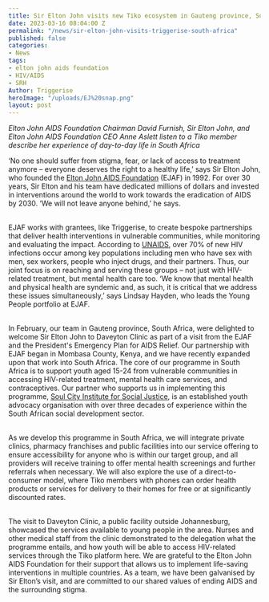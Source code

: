 ```yaml
---
title: Sir Elton John visits new Tiko ecosystem in Gauteng province, South Africa
date: 2023-03-16 08:04:00 Z
permalink: "/news/sir-elton-john-visits-triggerise-south-africa"
published: false
categories:
- News
tags:
- elton john aids foundation
- HIV/AIDS
- SRH
Author: Triggerise
heroImage: "/uploads/EJ%20snap.png"
layout: post
---
```


*Elton John AIDS Foundation Chairman David Furnish, Sir Elton John, and Elton John AIDS Foundation CEO Anne Aslett listen to a Tiko member describe her experience of day-to-day life in South Africa*

‘No one should suffer from stigma, fear, or lack of access to treatment anymore – everyone deserves the right to a healthy life,’ says Sir Elton John, who founded the [Elton John AIDS Foundation](https://www.eltonjohnaidsfoundation.org/) (EJAF) in 1992. For over 30 years, Sir Elton and his team have dedicated millions of dollars and invested in interventions around the world to work towards the eradication of AIDS by 2030. ‘We will not leave anyone behind,’ he says.

\
EJAF works with grantees, like Triggerise, to create bespoke partnerships that deliver health interventions in vulnerable communities, while monitoring and evaluating the impact. According to [UNAIDS](https://www.unaids.org/en), over 70% of new HIV infections occur among key populations including men who have sex with men, sex workers, people who inject drugs, and their partners. Thus, our joint focus is on reaching and serving these groups – not just with HIV-related treatment, but mental health care too. ‘We know that mental health and physical health are syndemic and, as such, it is critical that we address these issues simultaneously,’ says Lindsay Hayden, who leads the Young People portfolio at EJAF.

\
In February, our team in Gauteng province, South Africa, were delighted to welcome Sir Elton John to Daveyton Clinic as part of a visit from the EJAF and the President's Emergency Plan for AIDS Relief. Our partnership with EJAF began in Mombasa County, Kenya, and we have recently expanded upon that work into South Africa. The core of our programme in South Africa is to support youth aged 15-24 from vulnerable communities in accessing HIV-related treatment, mental health care services, and contraceptives. Our partner who supports us in implementing this programme, [Soul City Institute for Social Justice](https://www.soulcity.org.za/), is an established youth advocacy organisation with over three decades of experience within the South African social development sector.

\
As we develop this programme in South Africa, we will integrate private clinics, pharmacy franchises and public facilities into our service offering to ensure accessibility for anyone who is within our target group, and all providers will receive training to offer mental health screenings and further referrals when necessary. We will also explore the use of a direct-to-consumer model, where Tiko members with phones can order health products or services for delivery to their homes for free or at significantly discounted rates.

\
The visit to Daveyton Clinic, a public facility outside Johannesburg, showcased the services available to young people in the area. Nurses and other medical staff from the clinic demonstrated to the delegation what the programme entails, and how youth will be able to access HIV-related services through the Tiko platform here. We are grateful to the Elton John AIDS Foundation for their support that allows us to implement life-saving interventions in multiple countries. As a team, we have been galvanised by Sir Elton’s visit, and are committed to our shared values of ending AIDS and the surrounding stigma.